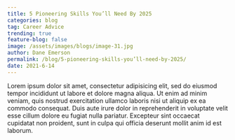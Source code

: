 ```yaml
---
title: 5 Pioneering Skills You’ll Need By 2025
categories: blog
tag: Career Advice
trending: true
feature-blog: false
image: /assets/images/blogs/image-31.jpg
author: Dane Emerson
permalink: /blog/5-pioneering-skills-you’ll-need-by-2025/
date: 2021-6-14
---
```


Lorem ipsum dolor sit amet, consectetur adipisicing elit, sed do eiusmod tempor incididunt ut labore et dolore magna aliqua. Ut enim ad minim veniam, quis nostrud exercitation ullamco laboris nisi ut aliquip ex ea commodo consequat. Duis aute irure dolor in reprehenderit in voluptate velit esse cillum dolore eu fugiat nulla pariatur. Excepteur sint occaecat cupidatat non proident, sunt in culpa qui officia deserunt mollit anim id est laborum.
